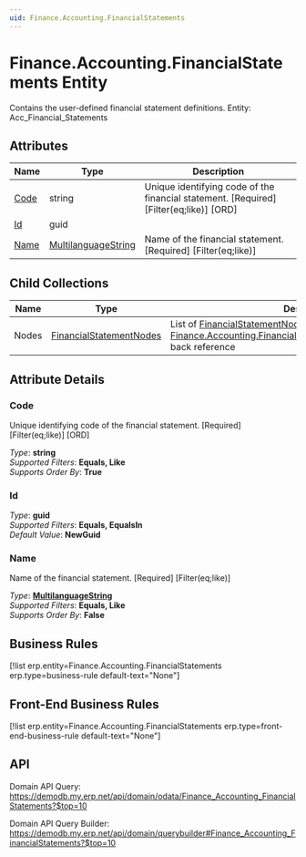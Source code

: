 ```yaml
---
uid: Finance.Accounting.FinancialStatements
---
```

# Finance.Accounting.FinancialStatements Entity

Contains the user-defined financial statement definitions. Entity: Acc_Financial_Statements

## Attributes

| Name | Type | Description |
| ---- | ---- | --- |
| [Code](Finance.Accounting.FinancialStatements.md#code) | string | Unique identifying code of the financial statement. [Required] [Filter(eq;like)] [ORD] 
| [Id](Finance.Accounting.FinancialStatements.md#id) | guid |  
| [Name](Finance.Accounting.FinancialStatements.md#name) | [MultilanguageString](../data-types.md#multilanguagestring) | Name of the financial statement. [Required] [Filter(eq;like)] 

## Child Collections

| Name | Type | Description |
| ---- | ---- | --- |
| Nodes | [FinancialStatementNodes](Finance.Accounting.FinancialStatementNodes.md) | List of [FinancialStatementNode](Finance.Accounting.FinancialStatementNodes.md) child objects, based on the [Finance.Accounting.FinancialStatementNode.FinancialStatement](Finance.Accounting.FinancialStatementNodes.md#financialstatement) back reference 


## Attribute Details

### Code

Unique identifying code of the financial statement. [Required] [Filter(eq;like)] [ORD]

_Type_: **string**  
_Supported Filters_: **Equals, Like**  
_Supports Order By_: **True**  

### Id

_Type_: **guid**  
_Supported Filters_: **Equals, EqualsIn**  
_Default Value_: **NewGuid**  

### Name

Name of the financial statement. [Required] [Filter(eq;like)]

_Type_: **[MultilanguageString](../data-types.md#multilanguagestring)**  
_Supported Filters_: **Equals, Like**  
_Supports Order By_: **False**  



## Business Rules

[!list erp.entity=Finance.Accounting.FinancialStatements erp.type=business-rule default-text="None"]

## Front-End Business Rules

[!list erp.entity=Finance.Accounting.FinancialStatements erp.type=front-end-business-rule default-text="None"]

## API

Domain API Query:
<https://demodb.my.erp.net/api/domain/odata/Finance_Accounting_FinancialStatements?$top=10>

Domain API Query Builder:
<https://demodb.my.erp.net/api/domain/querybuilder#Finance_Accounting_FinancialStatements?$top=10>


